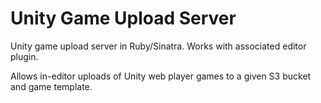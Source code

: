 Unity Game Upload Server
==================

Unity game upload server in Ruby/Sinatra. Works with associated editor plugin.

Allows in-editor uploads of Unity web player games to a given S3 bucket and game template.
